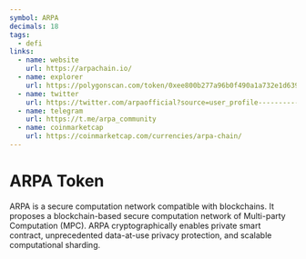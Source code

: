 ```yaml
---
symbol: ARPA
decimals: 18
tags:
  - defi
links:
  - name: website
    url: https://arpachain.io/
  - name: explorer
    url: https://polygonscan.com/token/0xee800b277a96b0f490a1a732e1d6395fad960a26
  - name: twitter
    url: https://twitter.com/arpaofficial?source=user_profile---------------------------
  - name: telegram
    url: https://t.me/arpa_community
  - name: coinmarketcap
    url: https://coinmarketcap.com/currencies/arpa-chain/
---
```


# ARPA Token

ARPA is a secure computation network compatible with blockchains. It proposes a blockchain-based secure computation network of Multi-party Computation (MPC). ARPA cryptographically enables private smart contract, unprecedented data-at-use privacy protection, and scalable computational sharding.

